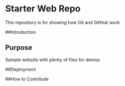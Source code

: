# Starter Web Repo

This repository is for showing how Git and GitHub work


##Introduction


## Purpose

Sample website with plenty of files for demos

##Deployment



##How to Contribute
